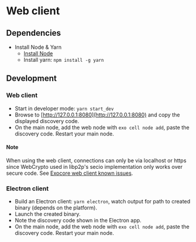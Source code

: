 
# Web client

## Dependencies
* Install Node & Yarn
    * [Install Node](https://github.com/nodesource/distributions/blob/master/README.md#debinstall)
    * Install yarn: `npm install -g yarn`

## Development
### Web client
* Start in developer mode: `yarn start_dev` 
* Browse to [http://127.0.0.1:8080](http://127.0.0.1:8080) and copy the displayed discovery code.
* On the main node, add the web node with `exo cell node add`, paste the discovery code. Restart your main node.

#### Note
When using the web client, connections can only be via localhost or https since WebCrypto used 
in libp2p's secio implementation only works over secure code. See [Exocore web client known issues](https://github.com/appaquet/exocore/tree/master/clients/web#notes).

### Electron client
* Build an Electron client: `yarn electron`, watch output for path to created binary (depends on the platform).
* Launch the created binary.
* Note the discovery code shown in the Electron app.
* On the main node, add the web node with `exo cell node add`, paste the discovery code. Restart your main node.